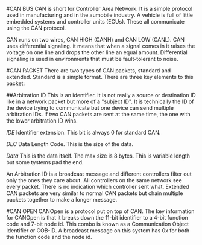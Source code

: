 #CAN BUS
CAN is short for Controller Area Network. It is a simple protocol used in manufacturing and in the aumobile industry. A vehicle is full of little embedded systems and controller units (ECUs). These all communicate using the CAN protocol.

CAN runs on two wires, CAN HIGH (CANH) and CAN LOW (CANL). CAN uses differential signaling. it means that when a signal comes in it raises the voltage on one line and drops the other line an equal amount. Differential signaling is used in environments that must be fault-tolerant to noise.

#CAN PACKET
There are two types of CAN packets, standard and extended. Standard is a simple format. There are three key elements to this packet:

##Arbitration ID
This is an identifier. It is not really a source or destination ID like in a network packet but more of a "subject ID". It is technically the ID of the device trying to communicate but one device can send multiple arbitration IDs. If two CAN packets are sent at the same time, the one with the lower arbitration ID wins.

*IDE* Identifier extension. This bit is always 0 for standard CAN.

*DLC* Data Length Code. This is the size of the data.

*Data* This is the data itself. The max size is 8 bytes. This is variable length but some tystems pad the end.

An Arbitration ID is a broadcast message and different controllers filter out only the ones they care about. All controllers on the same network see every packet. There is no indication which controller sent what. Extended CAN packets are very similar to normal CAN packets but chain multiple packets together to make a longer message. 


#CAN OPEN
CANOpen is a protocol put on top of CAN. The key information for CANOpen is that it breaks down the 11-bit identifier to a 4-bit function code and 7-bit node id. This combo is known as a Communication Object Identifier or COB-ID. A broadcast message on this system has 0x for both the function code and the node id.


